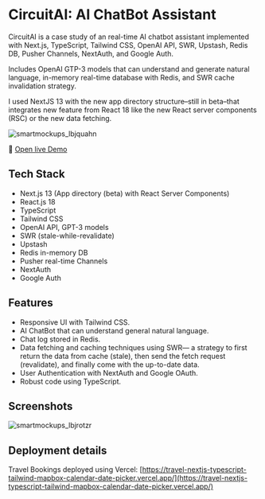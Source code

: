 # CircuitAI: AI ChatBot Assistant

CircuitAI is a case study of an real-time AI chatbot assistant implemented with Next.js, TypeScript, Tailwind CSS, OpenAI API, SWR, Upstash, Redis DB, Pusher Channels, NextAuth, and Google Auth.

Includes OpenAI GTP-3 models that can understand and generate natural language, in-memory real-time database with Redis, and SWR cache invalidation strategy.

I used NextJS 13 with the new app directory structure–still in beta–that integrates new feature from React 18 like the new React server components (RSC) or the new data fetching.

![smartmockups_lbjquahn](https://user-images.githubusercontent.com/42308135/206926769-bd09cce4-c213-4079-8672-5539515603dc.jpg)

🔗 [Open live Demo](https://travel-nextjs-typescript-tailwind-mapbox-calendar-date-picker.vercel.app/)

## Tech Stack

- Next.js 13 (App directory (beta) with React Server Components) 
- React.js 18
- TypeScript
- Tailwind CSS
- OpenAI API, GPT-3 models
- SWR (stale-while-revalidate)
- Upstash
- Redis in-memory DB
- Pusher real-time Channels
- NextAuth
- Google Auth

## Features

- Responsive UI with Tailwind CSS.
- AI ChatBot that can understand general natural language.
- Chat log stored in Redis.
- Data fetching and caching techniques using SWR— a strategy to first return the data from cache (stale), then send the fetch request (revalidate), and finally come with the up-to-date data.
- User Authentication with NextAuth and Google OAuth.
- Robust code using TypeScript.

## Screenshots

![smartmockups_lbjrotzr](https://user-images.githubusercontent.com/42308135/206926808-4ff4161c-725c-4377-8a2f-7c3824c3bfa1.jpg)

## Deployment details

Travel Bookings deployed using Vercel: [https://travel-nextjs-typescript-tailwind-mapbox-calendar-date-picker.vercel.app/](https://travel-nextjs-typescript-tailwind-mapbox-calendar-date-picker.vercel.app/)

